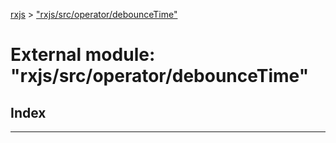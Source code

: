 [rxjs](../README.md) > ["rxjs/src/operator/debounceTime"](../modules/_rxjs_src_operator_debouncetime_.md)

# External module: "rxjs/src/operator/debounceTime"

## Index

---

